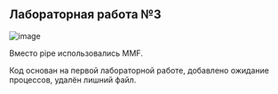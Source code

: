 ## Лабораторная работа №3

![image](https://github.com/Hsbnn/OSLabs/assets/116022974/99004f2c-0327-490e-bbf4-c25a3a25f3b4)

Вместо pipe использовались MMF.

Код основан на первой лабораторной работе, добавлено ожидание процессов, удалён лишний файл.
